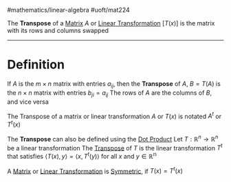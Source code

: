 #mathematics/linear-algebra 
#uoft/mat224 

The **Transpose** of a [Matrix](Matrix.md) $A$ or [Linear Transformation](../MAT223%20Notes/Linear%20Transformation.md) $[T(x)]$ is the matrix with its rows and columns swapped 


---

# Definition

If $A$ is the $m\times n$ matrix with entries $a_{ij}$, then the **Transpose** of $A$, $B=T(A)$ is the $n\times n$ matrix with entries $b_{ji}=a_{ij}$ The rows of $A$ are the columns of $B$, and vice versa

The Transpose of a matrix or linear transformation $A$ or $T(x)$ is notated $A^{t}$ or $T^{t}(x)$

The **Transpose** can also be defined using the [Dot Product](../MAT223%20Notes/Dot%20Product.md)
	 Let $T:\mathbb{R}^{n}\rightarrow \mathbb{R}^{n}$ be a linear transformation
	 The [Transpose](.md) of $T$ is the linear transformation $T^{t}$ that satisfies $\langle T(x),y\rangle=\langle x, T^{t}(y)\rangle$ for all $x$ and $y\in \mathbb{R^{n}}$

A [Matrix](Matrix.md) or [Linear Transformation](../MAT223%20Notes/Linear%20Transformation.md) is [Symmetric](Symmetric), if $T(x)=T^{t}(x)$